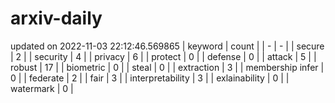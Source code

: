 # arxiv-daily
updated on 2022-11-03 22:12:46.569865
| keyword | count |
| - | - |
| secure | 2 |
| security | 4 |
| privacy | 6 |
| protect | 0 |
| defense | 0 |
| attack | 5 |
| robust | 17 |
| biometric | 0 |
| steal | 0 |
| extraction | 3 |
| membership infer | 0 |
| federate | 2 |
| fair | 3 |
| interpretability | 3 |
| exlainability | 0 |
| watermark | 0 |
